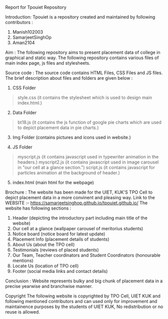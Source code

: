 Report for Tpouiet Repository

Introduction:
Tpouiet is a repository created and maintained by following contributors : 
1. Manish102003
2. SamarjeetSinghOp
3. Aman2104

Aim :
The following repository aims to present placement data of college in graphical and static way.
The following repository contains various files of main index page, js files and stylesheets.

Source code :
The source code contains HTML Files, CSS Files and JS files.
The brief description about files and folders are given below :

1. CSS Folder 
> style.css (it contains the stylesheet which is used to design main index.html.)

2. Data Folder
> bt18.js (it contains the js function of google pie charts which are used to depict placement data in pie charts.)

3. Img Folder
(contains pictures and icons used in website.)

4. JS Folder
> myscript.js (it contains javascript used in typewriter animation in the headers.)
> myscript2.js (it contains javascript used in image carousel in "our cell at a glance section.")
> script.js (it contains javascript for particles animation at the background of header.)

5. index.html
(main html for the webpage)

Brochure :
The website has been made for the UIET, KUK'S TPO Cell to depict placement data in a more convinent and pleasing way.
Link to the WEBSITE :- https://samarjeetsinghop.github.io/tpouiet.github.io/
The website has following sections :
1. Header (depicting the introductory part including main title of the website)
2. Our cell at a glance (wallpaper carousel of meritorius students)
3. Notice board (notice board for latest update)
4. Placement Info (placement details of students)
5. About Us (about the TPO cell)
6. Testimonials (reviews of placed students)
7. Our Team, Teacher coordinators and Student Coordinators (honourable mentions)
8. Locate Us (location of TPO cell)
9. Footer (social media links and contact details)

Conclusion :
Website represents bulky and big chunk of placement data in a precise yearwise and branchwise manner.

Copyright
The following website is copyrighted by TPO Cell, UIET KUK and following mentioned contributors and can used only for improvement and maintainence purposes by the students of UIET KUK, No redistribution or no reuse is allowed. 
